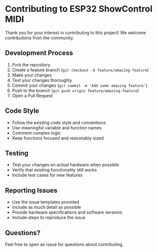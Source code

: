 # Contributing to ESP32 ShowControl MIDI

Thank you for your interest in contributing to this project! We welcome contributions from the community.

## Development Process

1. Fork the repository
2. Create a feature branch (`git checkout -b feature/amazing-feature`)
3. Make your changes
4. Test your changes thoroughly
5. Commit your changes (`git commit -m 'Add some amazing feature'`)
6. Push to the branch (`git push origin feature/amazing-feature`)
7. Open a Pull Request

## Code Style

- Follow the existing code style and conventions
- Use meaningful variable and function names
- Comment complex logic
- Keep functions focused and reasonably sized

## Testing

- Test your changes on actual hardware when possible
- Verify that existing functionality still works
- Include test cases for new features

## Reporting Issues

- Use the issue templates provided
- Include as much detail as possible
- Provide hardware specifications and software versions
- Include steps to reproduce the issue

## Questions?

Feel free to open an issue for questions about contributing.
